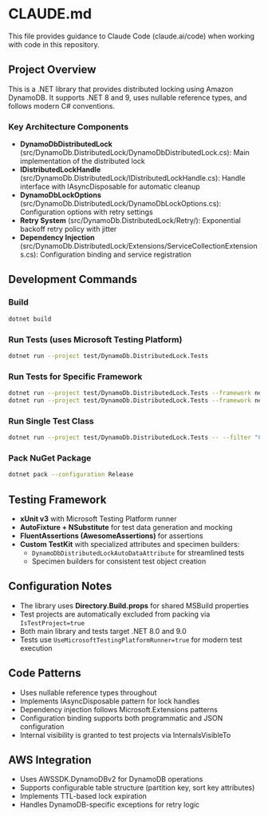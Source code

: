 # CLAUDE.md

This file provides guidance to Claude Code (claude.ai/code) when working with code in this repository.

## Project Overview

This is a .NET library that provides distributed locking using Amazon DynamoDB. It supports .NET 8 and 9, uses nullable reference types, and follows modern C# conventions.

### Key Architecture Components

- **DynamoDbDistributedLock** (src/DynamoDb.DistributedLock/DynamoDbDistributedLock.cs): Main implementation of the distributed lock
- **IDistributedLockHandle** (src/DynamoDb.DistributedLock/IDistributedLockHandle.cs): Handle interface with IAsyncDisposable for automatic cleanup
- **DynamoDbLockOptions** (src/DynamoDb.DistributedLock/DynamoDbLockOptions.cs): Configuration options with retry settings
- **Retry System** (src/DynamoDb.DistributedLock/Retry/): Exponential backoff retry policy with jitter
- **Dependency Injection** (src/DynamoDb.DistributedLock/Extensions/ServiceCollectionExtensions.cs): Configuration binding and service registration

## Development Commands

### Build
```bash
dotnet build
```

### Run Tests (uses Microsoft Testing Platform)
```bash
dotnet run --project test/DynamoDb.DistributedLock.Tests
```

### Run Tests for Specific Framework
```bash
dotnet run --project test/DynamoDb.DistributedLock.Tests --framework net8.0
dotnet run --project test/DynamoDb.DistributedLock.Tests --framework net9.0
```

### Run Single Test Class
```bash
dotnet run --project test/DynamoDb.DistributedLock.Tests -- --filter "ClassName=DynamoDbDistributedLockTests"
```

### Pack NuGet Package
```bash
dotnet pack --configuration Release
```

## Testing Framework

- **xUnit v3** with Microsoft Testing Platform runner
- **AutoFixture + NSubstitute** for test data generation and mocking
- **FluentAssertions (AwesomeAssertions)** for assertions
- **Custom TestKit** with specialized attributes and specimen builders:
  - `DynamoDbDistributedLockAutoDataAttribute` for streamlined tests
  - Specimen builders for consistent test object creation

## Configuration Notes

- The library uses **Directory.Build.props** for shared MSBuild properties
- Test projects are automatically excluded from packing via `IsTestProject=true`
- Both main library and tests target .NET 8.0 and 9.0
- Tests use `UseMicrosoftTestingPlatformRunner=true` for modern test execution

## Code Patterns

- Uses nullable reference types throughout
- Implements IAsyncDisposable pattern for lock handles
- Dependency injection follows Microsoft.Extensions patterns
- Configuration binding supports both programmatic and JSON configuration
- Internal visibility is granted to test projects via InternalsVisibleTo

## AWS Integration

- Uses AWSSDK.DynamoDBv2 for DynamoDB operations
- Supports configurable table structure (partition key, sort key attributes)
- Implements TTL-based lock expiration
- Handles DynamoDB-specific exceptions for retry logic